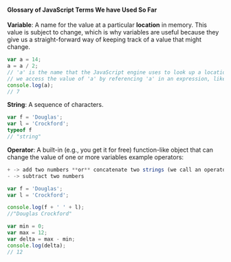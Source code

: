 #### Glossary of JavaScript Terms We have Used So Far

**Variable**: A name for the value at a particular **location** in memory.  This value is subject to change, which is why variables are useful because they give us a straight-forward way of keeping track of a value that might change.

```javascript
var a = 14;
a = a / 2;
// 'a' is the name that the JavaScript engine uses to look up a location in memory
// we access the value of 'a' by referencing 'a' in an expression, like the one below
console.log(a);
// 7

```

**String**: A sequence of characters.

```javascript
var f = 'Douglas';
var l = 'Crockford';
typeof f
// "string"
```

**Operator**: A built-in (e.g., you get it for free) function-like object that can change the value of one or more variables
example operators:
```javascript
+ -> add two numbers **or** concatenate two strings (we call an operator with this dual functionality 'overloaded');
- -> subtract two numbers
```

```javascript
var f = 'Douglas';
var l = 'Crockford';

console.log(f + ' ' + l);
//"Douglas Crockford"

var min = 0;
var max = 12;
var delta = max - min;
console.log(delta);
// 12
```
